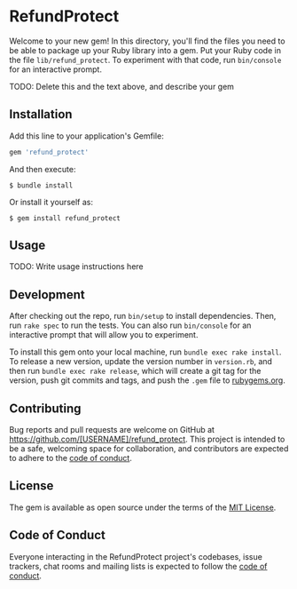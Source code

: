 # RefundProtect

Welcome to your new gem! In this directory, you'll find the files you need to be able to package up your Ruby library into a gem. Put your Ruby code in the file `lib/refund_protect`. To experiment with that code, run `bin/console` for an interactive prompt.

TODO: Delete this and the text above, and describe your gem

## Installation

Add this line to your application's Gemfile:

```ruby
gem 'refund_protect'
```

And then execute:

    $ bundle install

Or install it yourself as:

    $ gem install refund_protect

## Usage

TODO: Write usage instructions here

## Development

After checking out the repo, run `bin/setup` to install dependencies. Then, run `rake spec` to run the tests. You can also run `bin/console` for an interactive prompt that will allow you to experiment.

To install this gem onto your local machine, run `bundle exec rake install`. To release a new version, update the version number in `version.rb`, and then run `bundle exec rake release`, which will create a git tag for the version, push git commits and tags, and push the `.gem` file to [rubygems.org](https://rubygems.org).

## Contributing

Bug reports and pull requests are welcome on GitHub at https://github.com/[USERNAME]/refund_protect. This project is intended to be a safe, welcoming space for collaboration, and contributors are expected to adhere to the [code of conduct](https://github.com/[USERNAME]/refund_protect/blob/master/CODE_OF_CONDUCT.md).


## License

The gem is available as open source under the terms of the [MIT License](https://opensource.org/licenses/MIT).

## Code of Conduct

Everyone interacting in the RefundProtect project's codebases, issue trackers, chat rooms and mailing lists is expected to follow the [code of conduct](https://github.com/[USERNAME]/refund_protect/blob/master/CODE_OF_CONDUCT.md).
